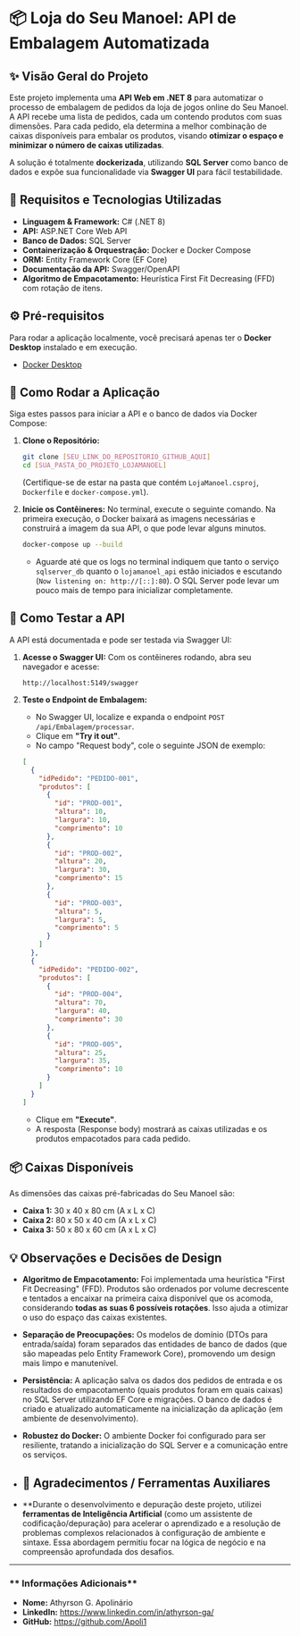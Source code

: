 ﻿# 📦 Loja do Seu Manoel: API de Embalagem Automatizada

## ✨ Visão Geral do Projeto

Este projeto implementa uma **API Web em .NET 8** para automatizar o processo de embalagem de pedidos da loja de jogos online do Seu Manoel. A API recebe uma lista de pedidos, cada um contendo produtos com suas dimensões. Para cada pedido, ela determina a melhor combinação de caixas disponíveis para embalar os produtos, visando **otimizar o espaço e minimizar o número de caixas utilizadas**.

A solução é totalmente **dockerizada**, utilizando **SQL Server** como banco de dados e expõe sua funcionalidade via **Swagger UI** para fácil testabilidade.

## 🚀 Requisitos e Tecnologias Utilizadas

* **Linguagem & Framework:** C# (.NET 8)
* **API:** ASP.NET Core Web API
* **Banco de Dados:** SQL Server
* **Containerização & Orquestração:** Docker e Docker Compose
* **ORM:** Entity Framework Core (EF Core)
* **Documentação da API:** Swagger/OpenAPI
* **Algoritmo de Empacotamento:** Heurística First Fit Decreasing (FFD) com rotação de itens.

## ⚙️ Pré-requisitos

Para rodar a aplicação localmente, você precisará apenas ter o **Docker Desktop** instalado e em execução.

* [Docker Desktop](https://www.docker.com/products/docker-desktop/)

## 🏁 Como Rodar a Aplicação

Siga estes passos para iniciar a API e o banco de dados via Docker Compose:

1.  **Clone o Repositório:**
    ```bash
    git clone [SEU_LINK_DO_REPOSITORIO_GITHUB_AQUI]
    cd [SUA_PASTA_DO_PROJETO_LOJAMANOEL]
    ```
    (Certifique-se de estar na pasta que contém `LojaManoel.csproj`, `Dockerfile` e `docker-compose.yml`).

2.  **Inicie os Contêineres:**
    No terminal, execute o seguinte comando. Na primeira execução, o Docker baixará as imagens necessárias e construirá a imagem da sua API, o que pode levar alguns minutos.
    ```bash
    docker-compose up --build
    ```
    * Aguarde até que os logs no terminal indiquem que tanto o serviço `sqlserver_db` quanto o `lojamanoel_api` estão iniciados e escutando (`Now listening on: http://[::]:80`). O SQL Server pode levar um pouco mais de tempo para inicializar completamente.

## 🧪 Como Testar a API

A API está documentada e pode ser testada via Swagger UI:

1.  **Acesse o Swagger UI:**
    Com os contêineres rodando, abra seu navegador e acesse:
    ```
    http://localhost:5149/swagger
    ```

2.  **Teste o Endpoint de Embalagem:**
    * No Swagger UI, localize e expanda o endpoint `POST /api/Embalagem/processar`.
    * Clique em **"Try it out"**.
    * No campo "Request body", cole o seguinte JSON de exemplo:

    ```json
    [
      {
        "idPedido": "PEDIDO-001",
        "produtos": [
          {
            "id": "PROD-001",
            "altura": 10,
            "largura": 10,
            "comprimento": 10
          },
          {
            "id": "PROD-002",
            "altura": 20,
            "largura": 30,
            "comprimento": 15
          },
          {
            "id": "PROD-003",
            "altura": 5,
            "largura": 5,
            "comprimento": 5
          }
        ]
      },
      {
        "idPedido": "PEDIDO-002",
        "produtos": [
          {
            "id": "PROD-004",
            "altura": 70,
            "largura": 40,
            "comprimento": 30
          },
          {
            "id": "PROD-005",
            "altura": 25,
            "largura": 35,
            "comprimento": 10
          }
        ]
      }
    ]
    ```
    * Clique em **"Execute"**.
    * A resposta (Response body) mostrará as caixas utilizadas e os produtos empacotados para cada pedido.

## 📦 Caixas Disponíveis

As dimensões das caixas pré-fabricadas do Seu Manoel são:

* **Caixa 1:** 30 x 40 x 80 cm (A x L x C)
* **Caixa 2:** 80 x 50 x 40 cm (A x L x C)
* **Caixa 3:** 50 x 80 x 60 cm (A x L x C)

## 💡 Observações e Decisões de Design

* **Algoritmo de Empacotamento:** Foi implementada uma heurística "First Fit Decreasing" (FFD). Produtos são ordenados por volume decrescente e tentados a encaixar na primeira caixa disponível que os acomoda, considerando **todas as suas 6 possíveis rotações**. Isso ajuda a otimizar o uso do espaço das caixas existentes.
* **Separação de Preocupações:** Os modelos de domínio (DTOs para entrada/saída) foram separados das entidades de banco de dados (que são mapeadas pelo Entity Framework Core), promovendo um design mais limpo e manutenível.
* **Persistência:** A aplicação salva os dados dos pedidos de entrada e os resultados do empacotamento (quais produtos foram em quais caixas) no SQL Server utilizando EF Core e migrações. O banco de dados é criado e atualizado automaticamente na inicialização da aplicação (em ambiente de desenvolvimento).
* **Robustez do Docker:** O ambiente Docker foi configurado para ser resiliente, tratando a inicialização do SQL Server e a comunicação entre os serviços.

* ## 🤝 Agradecimentos / Ferramentas Auxiliares

* **Durante o desenvolvimento e depuração deste projeto, utilizei **ferramentas de Inteligência Artificial** (como um assistente de codificação/depuração) para acelerar o aprendizado e a resolução de problemas complexos relacionados à configuração de ambiente e sintaxe. Essa abordagem permitiu focar na lógica de negócio e na compreensão aprofundada dos desafios.
---

### ** Informações Adicionais**

* **Nome:** Athyrson G. Apolinário
* **LinkedIn:** https://www.linkedin.com/in/athyrson-ga/
* **GitHub:** https://github.com/Apoli1